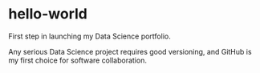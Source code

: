 # hello-world
First step in launching my Data Science portfolio.

Any serious Data Science project requires good versioning, and 
GitHub is my first choice for software collaboration.

